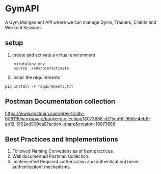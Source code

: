 # GymAPI

A Gym Mangement API where we can manage Gyms, Trainers, Clients and Workout Sessions.

## setup

1. create and activate a virtual environment
   
```
    virutalenv env
    source ./env/bin/activate
```
2. Install the requirements

```
pip install -r requirements.txt

```
## Postman Documentation collection

https://www.postman.com/grey-trinity-606116/workspace/bookee/collection/18073686-d21bcd6f-9655-4eb6-ab12-5f02ed909ca8?action=share&creator=18073686

## Best Practices and Implementations

1. Followed Naming Convetions as of best practices.
2. Well documented Postman Collection.
3. Implemented Required authorization and authentication(Token authentication) mechanisms.